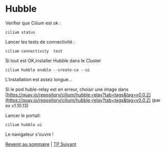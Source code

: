 # Hubble

Verifier que Cilium est ok :
```shell
cilium status
```
Lancer les tests de connectivité :
```shell
cilium connectivity  test
```
Si tout est OK,installer Hubble dans le Cluster
```shell
cilium hubble enable --create-ca --ui
```
L'installation est assez longue...

Si le pod huble-relay est en erreur, choisir une image dans [https://quay.io/repository/cilium/hubble-relay?tab=tags&tag=v0.0.2](https://quay.io/repository/cilium/hubble-relay?tab=tags&tag=v0.0.2) (par ex v1.10.13)

Lancer le portail:

```shell
cilium hubble ui
```

Le navigateur s'ouvre !

[Revenir au sommaire](../README.md) | [TP Suivant](./TP13.md)